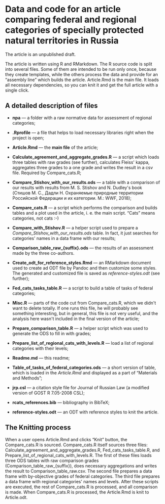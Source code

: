 # Data and code for an article comparing federal and regional categories of specially protected natural territories in Russia

The article is an unpublished draft.

The article is written using R and RMarkdown. The R source code is split into several files. Some of them are intended to be run only once, because they create templates, while the others process the data and provide for an “assembly line” which builds the article. Article.Rmd is the main file. It loads all necessary dependencies, so you can knit it and get the full article with a single click.

## A detailed description of files

* **npa** — a folder with a raw normative data for assessment of regional categories;

* **.Rprofile** — a file that helps to load necessary libraries right when the project is open;

* **Article.Rmd** — the **main file** of the article;

* **Calculate_agreement_and_aggregate_grades.R** — a script which loads three tables with raw grades (see further), calculates Fleiss' kappa, aggregates three grades to a one grade and writes the result in a csv file. Required by Compare_cats.R;

* **Compare_Stishov_with_our_results.ods** — a table with a comparison of our results with results from M. S. Stishov and N. Dudley's book (Стишов М. С., Дадли Н. Охраняемые природные территории Российской Федерации и их категории. М.: WWF, 2018);

* **Compare_cats.R** — a script which performs the comparison and builds tables and a plot used in the article, i. e. the main script. “Cats” means categories, not cats :-)

* **Compare_with_Stishov.R** — a helper script used to prepare a *Compare_Stishov_with_our_results.ods* table. In fact, it just searches for categories' names in a data frame with our results;

* **Comparison_table_raw_{suffix}.ods** — 
the results of an assessment made by the three co-authors.

* **Create_odt_for_reference_styles.Rmd** — an RMarkdown document used to create ad ODT file by Pandoc and then customize some styles. The generated and customized file is saved as *reference-styles.odt* (see further);

* **Fed_cats_tasks_table.R** — a script to build a table of tasks of federal categories;

* **Misc.R** — parts of the code cut from Compare_cats.R, which we didn't want to delete totally. If one runs this file, he will probably see something interesting, but in general, this file is not very useful, and the analysis here wasn't included in the final version of the article;

* **Prepare_comparison_table.R** — a helper script which was used to generate the ODS to fill in with grades;

* **Prepare_list_of_regional_cats_with_levels.R** — load a list of regional categories with their levels;

* **Readme.md** — this readme;

* **Table_of_tasks_of_federal_categories.ods** — a short version of table, which is loaded in the *Article.Rmd* and displayed as a part of “Materials and Methods”;

* **jrp.csl** — a citation style file for Journal of Russian Law (a modified version of GOST R 7.05-2008 CSL);

* **rcats_references.bib** — bibliography in BibTeX;

* **reference-styles.odt** — an ODT with reference styles to knit the article.

## The Knitting process

When a user opens Article.Rmd and clicks “Knit” button, the Compare_cats.R is sourced. Compare_cats.R itself sources three files: Calculate_agreement_and_aggregate_grades.R, Fed_cats_tasks_table.R, and Prepare_list_of_regional_cats_with_levels.R. The first of these files loads three ODS tables with raw comparison grades (Comparison_table_raw_{suffix}), does necessary aggregations and writes the result to Comparison_table_raw.csv. The second file prepares a data frame with by-objective grades of federal categories. The third file prepares a data frame with regional categories' names and levels. After these scripts are executed, the rest of Compare_cats.R is processed, and all comparison is made. When Compare_cats.R is processed, the Article.Rmd is knit to Article.odt.
